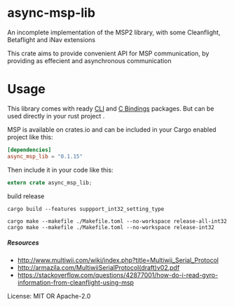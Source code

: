 async-msp-lib
===========================================

An incomplete implementation of the MSP2 library, with some Cleanflight, Betaflight and iNav extensions

This crate aims to provide convenient API for MSP communication, by providing as effecient and asynchronous communication


# Usage
This library comes with ready [CLI](../tree/master/cli) and [C Bindings](../tree/master/bind) packages.
But can be used directly in your rust project .

MSP is available on crates.io and can be included in your Cargo enabled project like this:

```toml
[dependencies]
async_msp_lib = "0.1.15"
```

Then include it in your code like this:

```rust
extern crate async_msp_lib;
```

build release
```
cargo build --features suppport_int32_setting_type

cargo make --makefile ./Makefile.toml --no-workspace release-all-int32
cargo make --makefile ./Makefile.toml --no-workspace release-int32
```


##### Resources

* http://www.multiwii.com/wiki/index.php?title=Multiwii_Serial_Protocol
* http://armazila.com/MultiwiiSerialProtocol(draft)v02.pdf
* https://stackoverflow.com/questions/42877001/how-do-i-read-gyro-information-from-cleanflight-using-msp

License: MIT OR Apache-2.0
